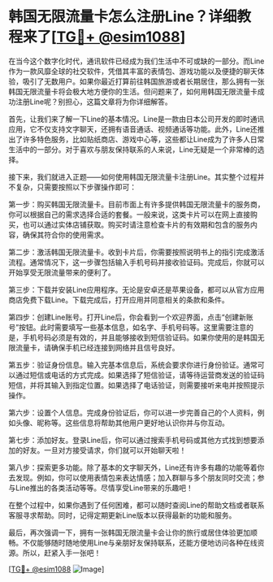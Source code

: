 # 韩国无限流量卡怎么注册Line？详细教程来了[[TG💪+ @esim1088](https://t.me/s/esim1088)]

在当今这个数字化时代，通讯软件已经成为我们生活中不可或缺的一部分。而Line作为一款风靡全球的社交软件，凭借其丰富的表情包、游戏功能以及便捷的聊天体验，吸引了无数用户。如果你最近打算前往韩国旅游或者长期居住，那么拥有一张韩国无限流量卡将会极大地方便你的生活。但问题来了，如何用韩国无限流量卡成功注册Line呢？别担心，这篇文章将为你详细解答。

首先，让我们来了解一下Line的基本情况。Line是一款由日本公司开发的即时通讯应用，它不仅支持文字聊天，还拥有语音通话、视频通话等功能。此外，Line还推出了许多特色服务，比如贴纸商店、游戏中心等，这些都让Line成为了许多人日常生活中的一部分。对于喜欢与朋友保持联系的人来说，Line无疑是一个非常棒的选择。

接下来，我们就进入正题——如何使用韩国无限流量卡注册Line。其实整个过程并不复杂，只需要按照以下步骤操作即可：

第一步：购买韩国无限流量卡。目前市面上有许多提供韩国无限流量卡的服务商，你可以根据自己的需求选择合适的套餐。一般来说，这类卡片可以在网上直接购买，也可以通过实体店铺获取。购买时请注意检查卡片的有效期和包含的服务内容，确保其符合你的使用需求。

第二步：激活韩国无限流量卡。收到卡片后，你需要按照说明书上的指引完成激活流程。通常情况下，这一步骤包括输入手机号码并接收验证码。完成后，你就可以开始享受无限流量带来的便利了。

第三步：下载并安装Line应用程序。无论是安卓还是苹果设备，都可以从官方应用商店免费下载Line。下载完成后，打开应用并同意相关的条款和条件。

第四步：创建Line账号。打开Line后，你会看到一个欢迎界面，点击“创建新账号”按钮。此时需要填写一些基本信息，如名字、手机号码等。这里需要注意的是，手机号码必须是有效的，并且能够接收到短信验证码。如果你使用的是韩国无限流量卡，请确保手机已经连接到网络并且信号良好。

第五步：验证身份信息。输入完基本信息后，系统会要求你进行身份验证。通常可以通过短信或电话的方式完成。如果选择了短信验证，请等待运营商发送的验证码短信，并将其输入到指定位置。如果选择了电话验证，则需要接听来电并按照提示操作。

第六步：设置个人信息。完成身份验证后，你可以进一步完善自己的个人资料，例如头像、昵称等。这些信息将帮助其他用户更好地认识你并与你互动。

第七步：添加好友。登录Line后，你可以通过搜索手机号码或其他方式找到想要添加的好友。一旦对方接受请求，你们就可以开始聊天啦！

第八步：探索更多功能。除了基本的文字聊天外，Line还有许多有趣的功能等着你去发现。例如，你可以使用表情包来表达情感；加入群聊与多个朋友同时交流；参与Line推出的各类活动等等。尽情享受Line带来的乐趣吧！

在整个过程中，如果你遇到了任何困难，都可以随时查阅Line的帮助文档或者联系客服寻求帮助。同时，记得定期更新Line版本以获得最新的功能和服务。

最后，再次强调一下，拥有一张韩国无限流量卡会让你的旅行或居住体验更加顺畅。不仅能够随时随地使用Line与亲朋好友保持联系，还能方便地访问各种在线资源。所以，赶紧入手一张吧！

[[TG💪+ @esim1088](https://t.me/s/esim1088) ![Image](https://i.postimg.cc/4NQfJmqS/Snipaste-2025-05-13-00-14-12.png)]